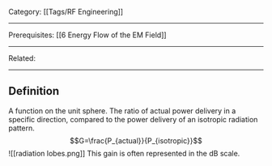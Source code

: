 Category: [[Tags/RF Engineering]]
___
Prerequisites: [[6 Energy Flow of the EM Field]]
___
Related: 
___
## Definition
A function on the unit sphere. The ratio of actual power delivery in a specific direction, compared to the power delivery of an isotropic radiation pattern. 
$$G=\frac{P_{actual}}{P_{isotropic}}$$
![[radiation lobes.png]]
This gain is often represented in the dB scale. 
